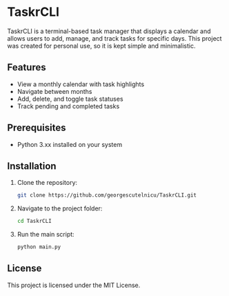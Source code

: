 # TaskrCLI

TaskrCLI is a terminal-based task manager that displays a calendar and allows users to add, manage, and track tasks for specific days. This project was created for personal use, so it is kept simple and minimalistic.

## Features
- View a monthly calendar with task highlights
- Navigate between months
- Add, delete, and toggle task statuses
- Track pending and completed tasks

## Prerequisites
- Python 3.xx installed on your system

## Installation
1. Clone the repository:
   ```sh
   git clone https://github.com/georgescutelnicu/TaskrCLI.git
   ```
2. Navigate to the project folder:
   ```sh
   cd TaskrCLI
   ```
3. Run the main script:
   ```sh
   python main.py
   ```

## License
This project is licensed under the MIT License.

